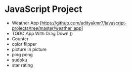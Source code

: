 # JavaScript Project

- Weather App [https://github.com/adityakmr7/javascript-projects/tree/master/weather_app]
- TODO App With Drag Down ()
- Counter
- color flipper
- picture in picture
- ping pong
- sudoku
- star rating 
